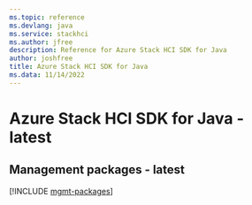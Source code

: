 ```yaml
---
ms.topic: reference
ms.devlang: java
ms.service: stackhci
ms.author: jfree
description: Reference for Azure Stack HCI SDK for Java
author: joshfree
title: Azure Stack HCI SDK for Java
ms.data: 11/14/2022
---
```

# Azure Stack HCI SDK for Java - latest

## Management packages - latest
[!INCLUDE [mgmt-packages](stack-hci-mgmt-index.md)]